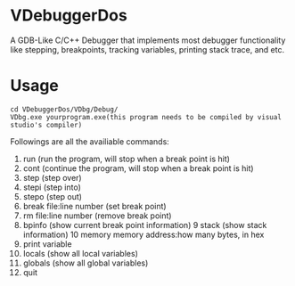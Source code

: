 # VDebuggerDos

A GDB-Like C/C++ Debugger that implements most debugger functionality like stepping, breakpoints, tracking variables, printing stack trace, and etc.

# Usage
  ```
  cd VDebuggerDos/VDbg/Debug/
  VDbg.exe yourprogram.exe(this program needs to be compiled by visual studio's compiler)
  ```
  
  Followings are all the availiable commands:
  
  1.  run (run the program, will stop when a break point is hit)
  2.  cont (continue the program, will stop when a break point is hit)
  3.  step (step over)
  4.  stepi (step into)
  5.  stepo (step out)
  6.  break file:line number (set break point)
  7.  rm file:line number (remove break point)
  8.  bpinfo (show current break point information)
  9   stack (show stack information)
  10  memory memory address:how many bytes, in hex
  11. print variable
  12. locals (show all local variables)
  13. globals (show all global variables)
  14. quit
